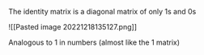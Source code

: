 The identity matrix is a diagonal matrix of only 1s and 0s

![[Pasted image 20221218135127.png]]

Analogous to 1 in numbers (almost like the 1 matrix)